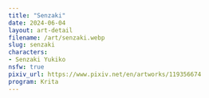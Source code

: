 ```yaml
---
title: "Senzaki"
date: 2024-06-04
layout: art-detail
filename: /art/senzaki.webp
slug: senzaki
characters:
- Senzaki Yukiko
nsfw: true
pixiv_url: https://www.pixiv.net/en/artworks/119356674
program: Krita
---
```

